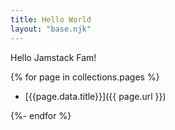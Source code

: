 ```yaml
---
title: Hello World
layout: "base.njk"
---
```


Hello Jamstack Fam!

{% for page in collections.pages %}

- [{{page.data.title}}]({{ page.url }})

{%- endfor %}
